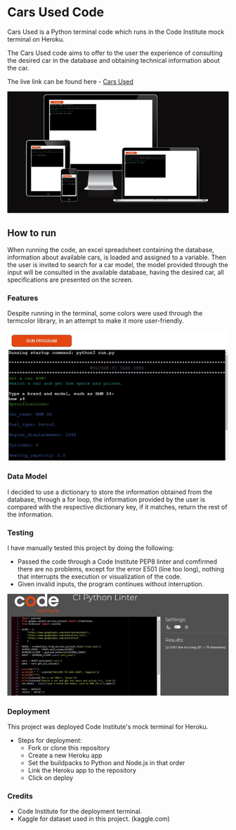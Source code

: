 # Cars Used Code

Cars Used is a Python terminal code which runs in the Code Institute mock terminal on Heroku.

The Cars Used code aims to offer to the user the experience of consulting the desired car in the database and obtaining technical information about the car.

The live link can be found here - [Cars Used](https://carsused.herokuapp.com/)

![cars used](https://github.com/RubemJanoni/Cars_Used/blob/main/views/codep302.jpg)

## How to run

When running the code, an excel spreadsheet containing the database, information about available cars, is loaded and assigned to a variable. Then the user is invited to search for a car model, the model provided through the input will be consulted in the available database, having the desired car, all specifications are presented on the screen.

### Features

Despite running in the terminal, some colors were used through the termcolor library, in an attempt to make it more user-friendly.

![cars used](https://github.com/RubemJanoni/Cars_Used/blob/main/views/codep304.jpg)

### Data Model

I decided to use a dictionary to store the information obtained from the database, through a for loop, the information provided by the user is compared with the respective dictionary key, if it matches, return the rest of the information.

### Testing

I have manually tested this project by doing the following:
- Passed the code through a Code Institute PEP8 linter and comfirmed there are no problems, except for the error E501 (line too long), nothing that interrupts the execution or visualization of the code.
- Given invalid inputs, the program continues without interruption.

![cars used](https://github.com/RubemJanoni/Cars_Used/blob/main/views/codep301.jpg)

### Deployment

This project was deployed Code Institute's mock terminal for Heroku.

- Steps for deployment:
  - Fork or clone this repository
  - Create a new Heroku app
  - Set the buildpacks to Python and Node.js in that order
  - Link the Heroku app to the repository
  - Click on deploy

### Credits

- Code Institute for the deployment terminal.
- Kaggle for dataset used in this project. (kaggle.com)



